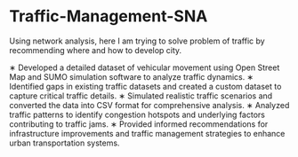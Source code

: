 # Traffic-Management-SNA
Using network analysis, here I am trying to solve problem of traffic by recommending where and how to develop city.

∗ Developed a detailed dataset of vehicular movement using Open Street Map and SUMO simulation software to analyze
traffic dynamics.
∗ Identified gaps in existing traffic datasets and created a custom dataset to capture critical traffic details.
∗ Simulated realistic traffic scenarios and converted the data into CSV format for comprehensive analysis.
∗ Analyzed traffic patterns to identify congestion hotspots and underlying factors contributing to traffic jams.
∗ Provided informed recommendations for infrastructure improvements and traffic management strategies to enhance urban
transportation systems.
